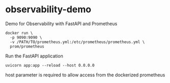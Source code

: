 # observability-demo

Demo for Observability with FastAPI and Prometheus

```shell
docker run \
  -p 9090:9090 \
  -v /PATH/TO/prometheus.yml:/etc/prometheus/prometheus.yml \
  prom/prometheus
```

Run the FastAPI application

```shell
uvicorn app:app --reload --host 0.0.0.0 
```

host parameter is required to allow access from the dockerized prometheus 